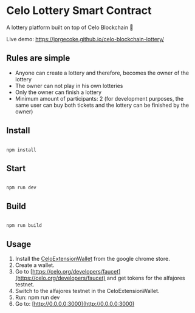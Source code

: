 # Celo Lottery Smart Contract

A lottery platform built on top of Celo Blockchain 🔦

Live demo: https://jorgecoke.github.io/celo-blockchain-lottery/

## Rules are simple

- Anyone can create a lottery and therefore, becomes the owner of the lottery
- The owner can not play in his own lotteries
- Only the owner can finish a lottery
- Minimum amount of participants: 2 (for development purposes, the same user can buy both tickets and the lottery can be finished by the owner)

## Install

```

npm install

```

## Start

```

npm run dev

```

## Build

```

npm run build

```

## Usage

1. Install the [CeloExtensionWallet](https://chrome.google.com/webstore/detail/celoextensionwallet/kkilomkmpmkbdnfelcpgckmpcaemjcdh?hl=en) from the google chrome store.
2. Create a wallet.
3. Go to [https://celo.org/developers/faucet](https://celo.org/developers/faucet) and get tokens for the alfajores testnet.
4. Switch to the alfajores testnet in the CeloExtensionWallet.
5. Run: npm run dev
6. Go to: [http://0.0.0.0:3000](http://0.0.0.0:3000)
